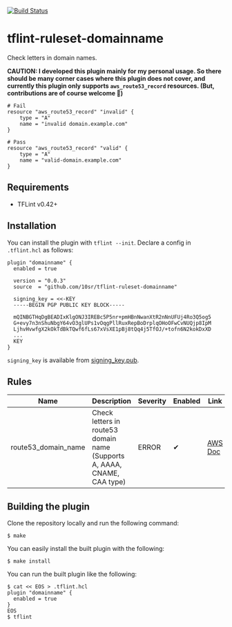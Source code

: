 
[![Build Status](https://github.com/terraform-linters/tflint-ruleset-template/workflows/build/badge.svg?branch=main)](https://github.com/terraform-linters/tflint-ruleset-template/actions)

tflint-ruleset-domainname
=========================

Check letters in domain names.

**CAUTION: I developed this plugin mainly for my personal usage.
So there should be many corner cases where this plugin does not cover,
and currently this plugin only supports `aws_route53_record` resources.
(But, contributions are of course welcome :raised_hands:)**


```hcl
# Fail
resource "aws_route53_record" "invalid" {
    type = "A"
    name = "invalid domain.example.com"
}

# Pass
resource "aws_route53_record" "valid" {
    type = "A"
    name = "valid-domain.example.com"
}
```


Requirements
------------

- TFLint v0.42+



Installation
------------

You can install the plugin with `tflint --init`. Declare a config in `.tflint.hcl` as follows:



```hcl
plugin "domainname" {
  enabled = true

  version = "0.0.3"
  source  = "github.com/10sr/tflint-ruleset-domainname"

  signing_key = <<-KEY
  -----BEGIN PGP PUBLIC KEY BLOCK-----

  mQINBGTHqDgBEADIxKlgONJ3IREBc5P5nr+pmHBnNwanXtR2nNnUFUj4Ro3Q5og5
  G+evy7n3nShuNbgY64vO3glUPs1vOqgPllRuxRepBoDrplqOHoOFwCvNUQjp8IpM
  LjhvHvwfgX2kOkTdBkTQwf6fLs67xVsXE1pBj8tQq4j5TfOJ/+tofn6N2kokDxXD
  ...
  KEY
}
```

`signing_key` is available from [signing_key.pub](signing_key.pub).


Rules
-----

|Name|Description|Severity|Enabled|Link|
| --- | --- | --- | --- | --- |
|route53_domain_name|Check letters in route53 domain name (Supports A, AAAA, CNAME, CAA type)|ERROR|✔|[AWS Doc](https://docs.aws.amazon.com/Route53/latest/DeveloperGuide/DomainNameFormat.html#domain-name-format-hosted-zones)|



Building the plugin
-------------------

Clone the repository locally and run the following command:

```
$ make
```

You can easily install the built plugin with the following:

```
$ make install
```

You can run the built plugin like the following:

```
$ cat << EOS > .tflint.hcl
plugin "domainname" {
  enabled = true
}
EOS
$ tflint
```
